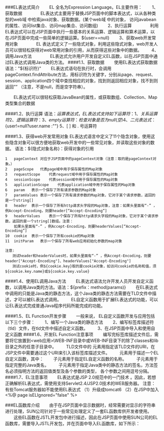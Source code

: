###EL表达式简介
　　EL 全名为Expression Language。EL主要作用：
　　1、获取数据
　　　　EL表达式主要用于替换JSP页面中的脚本表达式，以从各种类型的web域 中检索java对象、获取数据。(某个web域 中的对象，
        访问javabean的属性、访问list集合、访问map集合、访问数组)
　　2、执行运算
　　　　利用EL表达式可以在JSP页面中执行一些基本的关系运算、逻辑运算和算术运算，以在JSP页面中完成一些简单的逻辑运算。${user==null}
　　3、获取web开发常用对象
　　　　EL 表达式定义了一些隐式对象，利用这些隐式对象，web开发人员可以很轻松获得对web常用对象的引用，从而获得这些对象中的数据。
　　4、调用Java方法
　　　　EL表达式允许用户开发自定义EL函数，以在JSP页面中通过EL表达式调用Java类的方法。
####1.1、获取数据
　　使用EL表达式获取数据语法："${标识符}"
　　EL表达式语句在执行时，会调用pageContext.findAttribute方法，用标识符为关键字，分别从page、request、session、application四个域中查找相应的对象，找到则返回相应对象，找不到则返回”” （注意，不是null，而是空字符串）。

　　EL表达式可以很轻松获取JavaBean的属性，或获取数组、Collection、Map类型集合的数据

####1.2、执行运算
    语法：${运算表达式}，EL表达式支持如下运算符：
   1、关系运算符
   2、逻辑运算符：
   3、empty运算符：检查对象是否为null(空)
   4、二元表达式：${user!=null?user.name :""}
   5、[ ] 和 . 号运算符

####1.3、获得web开发常用对象
    EL表达式语言中定义了11个隐含对象，使用这些隐含对象可以很方便地获取web开发中的一些常见对象，并读取这些对象的数据。
    语法：${隐式对象名称}：获得对象的引用

    1	pageContext	对应于JSP页面中的pageContext对象（注意：取的是pageContext对象。）
    2	pageScope	代表page域中用于保存属性的Map对象
    3	requestScope	代表request域中用于保存属性的Map对象
    4	sessionScope	代表session域中用于保存属性的Map对象
    5	applicationScope	代表application域中用于保存属性的Map对象
    6	param	表示一个保存了所有请求参数的Map对象
    7	paramValues	表示一个保存了所有请求参数的Map对象，它对于某个请求参数，返回的是一个string[]
    8	header	表示一个保存了所有http请求头字段的Map对象，注意：如果头里面有“-” ，例Accept-Encoding，则要header[“Accept-Encoding”]
    9	headerValues	表示一个保存了所有http请求头字段的Map对象，它对于某个请求参数，返回的是一个string[]数组。注意：
        如果头里面有“-” ，例Accept-Encoding，则要headerValues[“Accept-Encoding”]
    10	cookie	表示一个保存了所有cookie的Map对象
    11	initParam	表示一个保存了所有web应用初始化参数的map对象

    注意:
    　　测试header和headerValues时，如果头里面有“-” ，例Accept-Encoding，则要header["Accept-Encoding"]、headerValues["Accept-Encoding"]
    　　测试cookie时，例${cookie.key}取的是cookie对象，如访问cookie的名称和值，须${cookie.key.name}或${cookie.key.value}
####1.4、使用EL调用Java方法
    　　EL表达式语法允许开发人员开发自定义函数，以调用Java类的方法。语法：${prefix：method(params)}
    　　在EL表达式中调用的只能是Java类的静态方法，这个Java类的静态方法需要在TLD文件中描述，才可以被EL表达式调用。
    　　EL自定义函数用于扩展EL表达式的功能，可以让EL表达式完成普通Java程序代码所能完成的功能。

####1.5、EL Function开发步骤
    　　一般来说， EL自定义函数开发与应用包括以下三个步骤：
    　　1、编写一个Java类的静态方法
    　　2、编写标签库描述符（tld）文件，在tld文件中描述自定义函数。
    　　3、在JSP页面中导入和使用自定义函数
####1.6、开发EL Function注意事项
    　　编写完标签库描述文件后，需要将它放置到<web应用>\WEB-INF目录中或WEB-INF目录下的除了classes和lib目录之外的任意子目录中。
    　　TLD文件中的<uri> 元素用指定该TLD文件的URI，在JSP文件中需要通过这个URI来引入该标签库描述文件。
    　　<function>元素用于描述一个EL自定义函数，其中：
    　　<name>子元素用于指定EL自定义函数的名称。
    　　<function-class>子元素用于指定完整的Java类名，
    　　<function-signature>子元素用于指定Java类中的静态方法的签名，方法签名必须指明方法的返回值类型及各个参数的类型，
    各个参数之间用逗号分隔。
####1.7、EL注意事项
    　　EL表达式是JSP 2.0规范中的一门技术 。因此，若想正确解析EL表达式，需使用支持Servlet2.4/JSP2.0技术的WEB服务器。
    注意：有些Tomcat服务器如不能使用EL表达式
        （1）升级成tomcat6
        （2）在JSP中加入<%@ page isELIgnored="false" %>

###EL函数库介绍
   　　由于在JSP页面中显示数据时，经常需要对显示的字符串进行处理，SUN公司针对于一些常见处理定义了一套EL函数库供开发者使用。
   　　这些EL函数在JSTL开发包中进行描述，因此在JSP页面中使用SUN公司的EL函数库，需要导入JSTL开发包，并在页面中导入EL函数库，如下所示：
